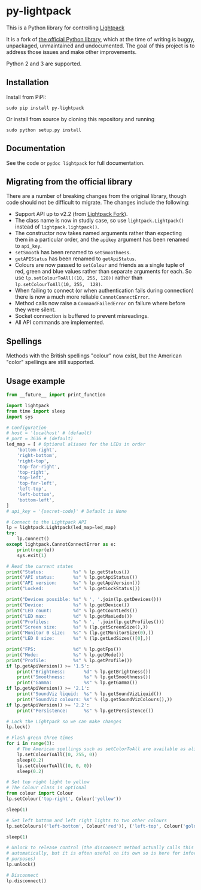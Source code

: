 py-lightpack
============

This is a Python library for controlling [Lightpack](http://lightpack.tv/)

It is a fork of [the official Python library](https://github.com/Atarity/Lightpack/blob/master/Software/apiexamples/pyLightpack/lightpack.py), which at the time of writing is buggy, unpackaged, unmaintained and undocumented.
The goal of this project is to address those issues and make other improvements.

Python 2 and 3 are supported.

Installation
------------

Install from PiPI:

	sudo pip install py-lightpack

Or install from source by cloning this repository and running

	sudo python setup.py install

Documentation
-------------

See the code or `pydoc lightpack` for full documentation.

Migrating from the official library
-----------------------------------

There are a number of breaking changes from the original library, though code 
should not be difficult to migrate. The changes include the following:

- Support API up to v2.2 (from [Lightpack Fork](https://github.com/psieg/Lightpack)).
- The class name is now in studly case, so use `lightpack.Lightpack()` instead 
  of `lightpack.lightpack()`.
- The constructor now takes named arguments rather than expecting them in a 
  particular order, and the `apikey` argument has been renamed to `api_key`.
- `setSmooth` has been renamed to `setSmoothness`.
- `getAPIStatus` has been renamed to `getApiStatus`.
- Colours are now passed to `setColour` and friends as a single tuple of red, 
  green and blue values rather than separate arguments for each. So use 
  `lp.setColourToAll((10, 255, 128))` rather than `lp.setColourToAll(10, 255, 
  128)`.
- When failing to connect (or when authentication fails during connection) there 
  is now a much more reliable `CannotConnectError`.
- Method calls now raise a `CommandFailedError` on failure where before they 
  were silent.
- Socket connection is buffered to prevent misreadings.
- All API commands are implemented.

Spellings
---------

Methods with the British spellings "colour" now exist, but the American "color" 
spellings are still supported.

Usage example
-------------

```python
from __future__ import print_function

import lightpack
from time import sleep
import sys

# Configuration
# host = 'localhost' # (default)
# port = 3636 # (default)
led_map = [ # Optional aliases for the LEDs in order
	'bottom-right',
	'right-bottom',
	'right-top',
	'top-far-right',
	'top-right',
	'top-left',
	'top-far-left',
	'left-top',
	'left-bottom',
	'bottom-left',
]
# api_key = '{secret-code}' # Default is None

# Connect to the Lightpack API
lp = lightpack.Lightpack(led_map=led_map)
try:
	lp.connect()
except lightpack.CannotConnectError as e:
	print(repr(e))
	sys.exit(1)

# Read the current states
print("Status:           %s" % lp.getStatus())
print("API status:       %s" % lp.getApiStatus())
print("API version:      %s" % lp.getApiVersion())
print("Locked:           %s" % lp.getLockStatus())

print("Devices possible: %s" % ', '.join(lp.getDevices()))
print("Device:           %s" % lp.getDevice())
print("LED count:        %d" % lp.getCountLeds())
print("LED max:          %d" % lp.getMaxLeds())
print("Profiles:         %s" % ', '.join(lp.getProfiles()))
print("Screen size:      %s" % (lp.getScreenSize(),))
print("Monitor 0 size:   %s" % (lp.getMonitorSize(0),))
print("LED 0 size:       %s" % (lp.getLedSizes()[0],))

print("FPS:              %d" % lp.getFps())
print("Mode:             %s" % lp.getMode())
print("Profile:          %s" % lp.getProfile())
if lp.getApiVersion() >= '1.5':
	print("Brightness:       %d" % lp.getBrightness())
	print("Smoothness:       %s" % lp.getSmoothness())
	print("Gamma:            %s" % lp.getGamma())
if lp.getApiVersion() >= '2.1':
	print("SoundViz liquid:  %s" % lp.getSoundVizLiquid())
	print("SoundViz colours: %s" % (lp.getSoundVizColours(),))
if lp.getApiVersion() >= '2.2':
	print("Persistence:      %s" % lp.getPersistence())

# Lock the Lightpack so we can make changes
lp.lock()

# Flash green three times
for i in range(3):
	# The American spellings such as setColorToAll are available as aliases
	lp.setColourToAll((0, 255, 0))
	sleep(0.2)
	lp.setColourToAll((0, 0, 0))
	sleep(0.2)

# Set top right light to yellow
# The Colour class is optional
from colour import Colour
lp.setColour('top-right', Colour('yellow'))

sleep(1)

# Set left bottom and left right lights to two other colours
lp.setColours(('left-bottom', Colour('red')), ('left-top', Colour('goldenrod')))

sleep(1)

# Unlock to release control (the disconnect method actually calls this 
# automatically, but it is often useful on its own so is here for informational 
# purposes)
lp.unlock()

# Disconnect
lp.disconnect()
```
